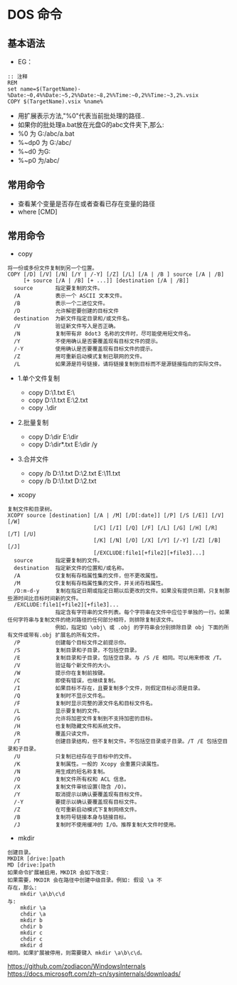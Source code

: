 # DOS 命令

## 基本语法

- EG：

```DOS
:: 注释
REM
set name=$(TargetName)-%Date:~0,4%%Date:~5,2%%Date:~8,2%%Time:~0,2%%Time:~3,2%.vsix
COPY $(TargetName).vsix %name%
```

- 用扩展表示方法,"%0"代表当前批处理的路径..
- 如果你的批处理a.bat放在光盘G的abc文件夹下,那么:
- %0 为 G:/abc/a.bat
- %~dp0 为 G:/abc/
- %~d0 为G:
- %~p0 为/abc/

## 常用命令

- 查看某个变量是否存在或者查看已存在变量的路径
- where [CMD]

## 常用命令

- copy

```Text
将一份或多份文件复制到另一个位置。
COPY [/D] [/V] [/N] [/Y | /-Y] [/Z] [/L] [/A | /B ] source [/A | /B]
     [+ source [/A | /B] [+ ...]] [destination [/A | /B]]
  source       指定要复制的文件。
  /A           表示一个 ASCII 文本文件。
  /B           表示一个二进位文件。
  /D           允许解密要创建的目标文件
  destination  为新文件指定目录和/或文件名。
  /V           验证新文件写入是否正确。
  /N           复制带有非 8dot3 名称的文件时，尽可能使用短文件名。
  /Y           不使用确认是否要覆盖现有目标文件的提示。
  /-Y          使用确认是否要覆盖现有目标文件的提示。
  /Z           用可重新启动模式复制已联网的文件。
  /L           如果源是符号链接，请将链接复制到目标而不是源链接指向的实际文件。
```

- 1.单个文件复制
  - copy D:\1.txt E:\
  - copy D:\1.txt E:\2.txt
  - copy .\dir
- 2.批量复制
  - copy D:\dir E:\dir
  - copy D:\dir\*.txt E:\dir /y
- 3.合并文件
  - copy /b D:\1.txt D:\2.txt E:\11.txt
  - copy /b D:\1.txt D:\2.txt

- xcopy

```Text
复制文件和目录树。
XCOPY source [destination] [/A | /M] [/D[:date]] [/P] [/S [/E]] [/V] [/W]
                           [/C] [/I] [/Q] [/F] [/L] [/G] [/H] [/R] [/T] [/U]
                           [/K] [/N] [/O] [/X] [/Y] [/-Y] [/Z] [/B] [/J]
                           [/EXCLUDE:file1[+file2][+file3]...]
  source       指定要复制的文件。
  destination  指定新文件的位置和/或名称。
  /A           仅复制有存档属性集的文件，但不更改属性。
  /M           仅复制有存档属性集的文件，并关闭存档属性。
  /D:m-d-y     复制在指定日期或指定日期以后更改的文件。如果没有提供日期，只复制那些源时间比目标时间新的文件。
  /EXCLUDE:file1[+file2][+file3]...
               指定含有字符串的文件列表。每个字符串在文件中应位于单独的一行。如果任何字符串与复制文件的绝对路径的任何部分相符，则排除复制该文件。
               例如，指定如 \obj\ 或 .obj 的字符串会分别排除目录 obj 下面的所有文件或带有.obj 扩展名的所有文件。
  /P           创建每个目标文件之前提示你。
  /S           复制目录和子目录，不包括空目录。
  /E           复制目录和子目录，包括空目录。与 /S /E 相同。可以用来修改 /T。
  /V           验证每个新文件的大小。
  /W           提示你在复制前按键。
  /C           即使有错误，也继续复制。
  /I           如果目标不存在，且要复制多个文件，则假定目标必须是目录。
  /Q           复制时不显示文件名。
  /F           复制时显示完整的源文件名和目标文件名。
  /L           显示要复制的文件。
  /G           允许将加密文件复制到不支持加密的目标。
  /H           也复制隐藏文件和系统文件。
  /R           覆盖只读文件。
  /T           创建目录结构，但不复制文件。不包括空目录或子目录。/T /E 包括空目录和子目录。
  /U           只复制已经存在于目标中的文件。
  /K           复制属性。一般的 Xcopy 会重置只读属性。
  /N           用生成的短名称复制。
  /O           复制文件所有权和 ACL 信息。
  /X           复制文件审核设置(隐含 /O)。
  /Y           取消提示以确认要覆盖现有目标文件。
  /-Y          要提示以确认要覆盖现有目标文件。
  /Z           在可重新启动模式下复制网络文件。
  /B           复制符号链接本身与链接目标。
  /J           复制时不使用缓冲的 I/O。推荐复制大文件时使用。
```

- mkdir

```Text
创建目录。
MKDIR [drive:]path
MD [drive:]path
如果命令扩展被启用，MKDIR 会如下改变:
如果需要，MKDIR 会在路径中创建中级目录。例如: 假设 \a 不
存在，那么:
    mkdir \a\b\c\d
与:
    mkdir \a
    chdir \a
    mkdir b
    chdir b
    mkdir c
    chdir c
    mkdir d
相同。如果扩展被停用，则需要键入 mkdir \a\b\c\d。
```

https://github.com/zodiacon/WindowsInternals
https://docs.microsoft.com/zh-cn/sysinternals/downloads/